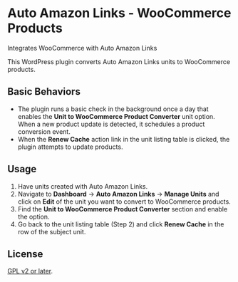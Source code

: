 # Auto Amazon Links - WooCommerce Products
Integrates WooCommerce with Auto Amazon Links

This WordPress plugin converts Auto Amazon Links units to WooCommerce products.

## Basic Behaviors

- The plugin runs a basic check in the background once a day that enables the **Unit to WooCommerce Product Converter** unit option. When a new product update is detected, it schedules a product conversion event.
- When the **Renew Cache** action link in the unit listing table is clicked, the plugin attempts to update products. 

## Usage
1. Have units created with Auto Amazon Links.
2. Navigate to **Dashboard** -> **Auto Amazon Links** -> **Manage Units** and click on **Edit** of the unit you want to convert to WooCommerce products.
3. Find the **Unit to WooCommerce Product Converter** section and enable the option.
4. Go back to the unit listing table (Step 2) and click **Renew Cache** in the row of the subject unit.

## License
[GPL v2 or later](./LICENSE).